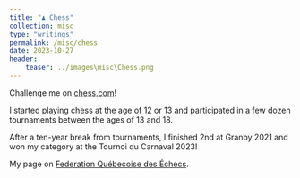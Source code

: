 ```yaml
---
title: "♟️ Chess"
collection: misc
type: "writings"
permalink: /misc/chess
date: 2023-10-27
header:
    teaser: ../images\misc\Chess.png
---
```

Challenge me on [chess.com](https://www.chess.com/stats/live/rapid/mapaf2/0)!

I started playing chess at the age of 12 or 13 and participated in a few dozen tournaments between the ages of 13 and 18. 

After a ten-year break from tournaments, I finished 2nd at Granby 2021 and won my category at the Tournoi du Carnaval 2023!

My page on [Federation Québecoise des Échecs](https://www.fqechecs.qc.ca/membres/index.php?Id=100420).